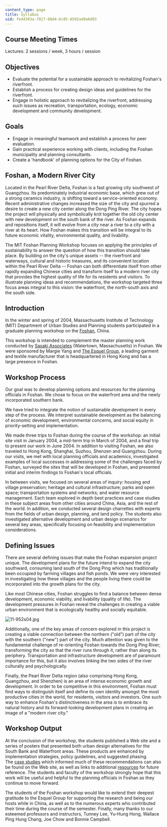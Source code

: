 ```yaml
---
content_type: page
title: Syllabus
uid: fe44393a-7017-08d4-6c85-6592ad9a6d03
---
```


Course Meeting Times
--------------------

Lectures: 2 sessions / week, 3 hours / session

Objectives
----------

*   Evaluate the potential for a sustainable approach to revitalizing Foshan's riverfront.
*   Establish a process for creating design ideas and guidelines for the riverfront.
*   Engage in holistic approach to revitalizing the riverfront, addressing such issues as recreation, transportation, ecology, economic development and community development.

Goals
-----

*   Engage in meaningful teamwork and establish a process for peer evaluation.
*   Gain practical experience working with clients, including the Foshan municipality and planning consultants.
*   Create a 'handbook' of planning options for the City of Foshan.

Foshan, a Modern River City
---------------------------

Located in the Pearl River Delta, Foshan is a fast growing city southwest of Guangzhou. Its predominately industrial economic base, which grew out of a strong ceramics industry, is shifting toward a service-oriented economy. Recent administrative changes increased the size of the city and spurred a desire to create a new city center along the Dong Ping River. The city hopes the project will physically and symbolically knit together the old city center with new development on the south bank of the river. As Foshan expands and repositions itself, it will evolve from a city near a river to a city with a river at its heart. How Foshan makes this transition will be integral to its future economic vitality, environmental quality, and livability.

The MIT Foshan Planning Workshop focuses on applying the principles of sustainability to answer the question of how this transition should take place. By building on the city's unique assets -- the riverfront and waterways, cultural and historic treasures, and its convenient location within the Pearl River Delta -- Foshan can both differentiate itself from other rapidly expanding Chinese cities and transform itself to a modern river city that provides the highest quality of life for its residents and visitors. To illustrate planning ideas and recommendations, the workshop targeted three focus areas integral to this vision: the waterfront, the north-south axis and the south side.

Introduction
------------

In the winter and spring of 2004, Massachusetts Institute of Technology (MIT) Department of Urban Studies and Planning students participated in a graduate planning workshop on the [Foshan](http://www.foshan.gov.cn/english/), China.

This workshop is intended to complement the master planning work conducted by [Sasaki Associates](http://www.sasaki.com/) (Watertown, Massachusetts) in Foshan. We were sponsored by Margie Yang and [The Esquel Group](http://www.esquel.com/), a leading garment and textile manufacturer that is headquartered in Hong Kong and has a large presence in Foshan.

Workshop Process
----------------

Our goal was to develop planning options and resources for the planning officials in Foshan. We chose to focus on the waterfront area and the newly incorporated southern bank.

We have tried to integrate the notion of sustainable development in every step of the process. We interpret sustainable development as the balancing of economic development, environmental concerns, and social equity in priority-setting and implementation.

We made three trips to Foshan during the course of the workshop: an initial site visit in January 2004, a mid-term trip in March of 2004, and a final trip to present our work in June 2004. In addition to visiting Foshan, we also traveled to Hong Kong, Shanghai, Suzhou, Shenzen and Guangzhou. During our visits, we met with local planning officials and academics, investigated examples of local successes in addressing some of the challenges faced by Foshan, surveyed the sites that will be developed in Foshan, and presented initial and interim findings to Foshan's local officials.

In between visits, we focused on several areas of inquiry: housing and village preservation; heritage and cultural infrastructure; parks and open space; transportation systems and networks; and water resource management. Each team explored in depth best practices and case studies in these subject areas from other cities around China, Asia, and the rest of the world. In addition, we conducted several design charrettes with experts from the fields of urban design, planning, and land policy. The students also investigated alternative development and urban design scenarios for several key areas, specifically focusing on feasibility and implementation considerations.

Defining Issues
---------------

There are several defining issues that make the Foshan expansion project unique. The development plans for the future intend to expand the city southward, consuming land south of the Dong Ping which has traditionally been occupied by farming villages and fish ponds. We were very interested in investigating how these villages and the people living there could be incorporated into the growth plans for the city.

Like most Chinese cities, Foshan struggles to find a balance between dense development, economic viability, and livability (quality of life). The development pressures in Foshan reveal the challenges in creating a viable urban environment that is ecologically healthy and socially equitable.

![11-952s04.jpg](BASEURL_PLACEHOLDER/resources/11-952s04)

Additionally, one of the key areas of concern explored in this project is creating a viable connection between the northern ("old") part of the city with the southern ("new") part of the city. Much attention was given to the fundamental challenge of re-orienting Foshan towards the Dong Ping River; transforming the city so that the river runs through it, rather than along its periphery. Transportation and infrastructure development are of paramount importance for this, but it also involves linking the two sides of the river culturally and psychologically.

Finally, the Pearl River Delta region (also comprising Hong Kong, Guangzhou, and Shenzhen) is an area of intense economic growth and development. In order to be competitive in this environment, Foshan must find ways to distinguish itself and define its own identity amongst the most productive cities in the world, for residents, visitors and investors. One such way to enhance Foshan's distinctiveness in the area is to embrace its natural history and its forward-looking development plans in creating an image of a "modern river city."

Workshop Output
---------------

At the conclusion of the workshop, the students published a Web site and a series of posters that presented both urban design alternatives for the South Bank and Waterfront areas. These products are enhanced by implementation strategies, policy guidelines, and suggested phasing. The [case studies](https://mitsloan.mit.edu/LearningEdge/) which informed much of these recommendations can also be found on the Web site, as well as links to additional [resources](https://mitsloan.mit.edu/LearningEdge/Pages/default.aspx) for future reference. The students and faculty of the workshop strongly hope that this work will be useful and helpful to the planning officials in Foshan as they continue to move forward.

The students of the Foshan workshop would like to extend their deepest gratitude to the Esquel Group for supporting the research and being our hosts while in China, as well as to the numerous experts who contributed their time during the course of the semester. Finally, many thanks to our esteemed professors and instructors, Tunney Lee, Yu-Hung Hong, Wallace Ping Hung Chang, Joe Chow and Bonnie Campbell.